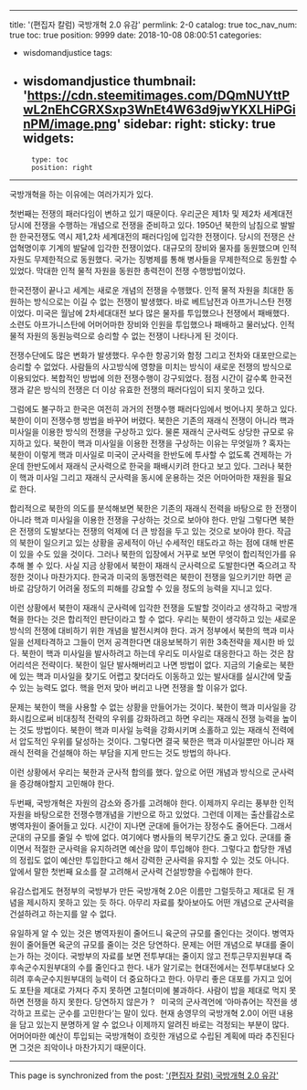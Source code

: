 
---
title: '(편집자 칼럼) 국방개혁 2.0 유감'
permlink: 2-0
catalog: true
toc_nav_num: true
toc: true
position: 9999
date: 2018-10-08 08:00:51
categories:
- wisdomandjustice
tags:
- wisdomandjustice
thumbnail: 'https://cdn.steemitimages.com/DQmNUYttPwL2nEhCGRXSxp3WnEt4W63d9jwYKXLHiPGinPM/image.png'
sidebar:
    right:
        sticky: true
widgets:
    -
        type: toc
        position: right
---


국방개혁을 하는 이유에는 여러가지가 있다. 

첫번째는 전쟁의 패러다임이 변하고 있기 때문이다. 우리군은 제1차 및 제2차 세계대전 당시에 전쟁을 수행하는 개념으로 전쟁을 준비하고 있다. 1950년 북한의 남침으로 발발한 한국전쟁도 역시 제1,2차 세계대전의 패러다임에 입각한 전쟁이다. 당시의 전쟁은 산업혁명이후 기계의 발달에 입각한 전쟁이었다. 대규모의 장비와 물자를 동원했으며 인적자원도 무제한적으로 동원했다. 국가는 징병제를 통해 병사들을 무제한적으로 동원할 수 있었다. 막대한 인적 물적 자원을 동원한 총력전이 전쟁 수행방법이었다. 

한국전쟁이 끝나고 세계는 새로운 개념의 전쟁을 수행했다. 인적 물적 자원을 최대한 동원하는 방식으로는 이길 수 없는 전쟁이 발생했다. 바로 베트남전과 아프가니스탄 전쟁이었다. 미국은 월남에 2차세대대전 보다 많은 물자를 투입했으나 전쟁에서 패배했다. 소련도 아프가니스탄에 어머어마한 장비와 인원을 투입했으나 패배하고 물러났다. 인적 물적 자원의 동원능력으로 승리할 수 없는 전쟁이 나타나게 된 것이다.

전쟁수단에도 많은 변화가 발생했다. 우수한 항공기와 함정 그리고 전차와 대포만으로는 승리할 수 없었다. 사람들의 사고방식에 영향을 미치는 방식이 새로운 전쟁의 방식으로 이용되었다. 복합적인 방법에 의한 전쟁수행이 강구되었다. 점점 시간이 갈수록 한국전쟁과 같은 방식의 전쟁은 더 이상 유효한 전쟁의 패러다임이 되지 못하고 있다. 

그럼에도 불구하고 한국은 여전히 과거의 전쟁수행 패러다임에서 벗어나지 못하고 있다. 북한이 이미 전쟁수행 방법을 바꾸어 버렸다. 북한은 기존의 재래식 전쟁이 아니라 핵과 미사일을 이용한 방식의 전쟁을 구상하고 있다. 물론 재래식 군사력도 상당한 규모로 유지하고 있다. 북한이 핵과 미사일을 이용한 전쟁을 구상하는 이유는 무엇일까 ? 혹자는 북한이 이렇게 핵과 미사일로 미국이 군사력을 한반도에 투사할 수 없도록 견제하는 가운데 한반도에서 재래식 군사력으로 한국을 패배시키려 한다고 보고 있다. 그러나 북한이 핵과 미사일 그리고 재래식 군사력을 동시에 운용하는 것은 어마어마한 재원을 필요로 한다.

합리적으로 북한의 의도를 분석해보면 북한은 기존의 재래식 전력을 바탕으로 한 전쟁이 아니라 핵과 미사일을 이용한 전쟁을 구상하는 것으로 보아야 한다. 만일 그렇다면 북한은 전쟁의 도발보다는 전쟁의 억제에 더 큰 방점을 두고 있는 것으로 보아야 한다. 작금의 북한이 일으키고 있는 상황을 공세적이 아닌 수세적인 태도라고 하는 점에 대해 반론이 있을 수도 있을 것이다. 그러나 북한의 입장에서 거꾸로 보면 무엇이 합리적인가를 유추해 볼 수 있다. 사실 지금 상황에서 북한이 재래식 군사력으로 도발한다면 죽으려고 작정한 것이나 마찬가지다. 한국과 미국의 동맹전력은 북한이 전쟁을 일으키기만 하면 곧바로 감당하기 어려울 정도의 피해를 강요할 수 있을 정도의 능력을 지니고 있다.

이런 상황에서 북한이 재래식 군사력에 입각한 전쟁을 도발할 것이라고 생각하고 국방개혁을 한다는 것은 합리적인 판단이라고 할 수 없다. 우리는 북한이 생각하고 있는 새로운 방식의 전쟁에 대비하기 위한 개념을 발전시켜야 한다. 과거 정부에서 북한의 핵과 미사일을 선제타격하고 그들이 먼저 공격한다면 대응보복하기 위한 3축전략을 제시한 바 있다. 북한이 핵과 미사일을 발사하려고 하는데 우리도 미사일로 대응한다고 하는 것은 참 어리석은 전략이다. 북한이 일단 발사해버리고 나면 방법이 없다. 지금의 기술로는 북한에 있는 핵과 미사일을 찾기도 어렵고 찾더라도 이동하고 있는 발사대를 실시간에 맞출 수 있는 능력도 없다. 핵을 먼저 맞아 버리고 나면 전쟁을 할 이유가 없다. 

문제는 북한이 핵을 사용할 수 없는 상황을 만들어가는 것이다. 북한이 핵과 미사일을 강화시킴으로써 비대칭적 전략의 우위를 강화하려고 하면 우리는 재래식 전쟁 능력을 높이는 것도 방법이다. 북한이 핵과 미사일 능력을 강화시키며 소홀하고 있는 재래식 전력에서 압도적인 우위를 달성하는 것이다. 그렇다면 결국 북한은 핵과 미사일뿐만 아니라 재래식 전력을 건설해야 하는 부담을 지게 만드는 것도 방법의 하나다. 


이런 상황에서 우리는 북한과 군사적 합의를 했다. 앞으로 어떤 개념과 방식으로 군사력을 증강해야할지 고민해야 한다. 

두번째, 국방개혁은 자원의 감소와 증가를 고려해야 한다. 이제까지 우리는 풍부한 인적자원을 바탕으로한 전쟁수행개념을 기반으로 하고 있었다. 그런데 이제는 출산률감소로 병역자원이 줄어들고 있다. 시간이 지나면 군대에 들어가는 장정수도 줄어든다. 그래서 군대의 규모를 줄일 수 밖에 없다. 여기에다 병사들의 복무기간도 줄고 있다. 군대를 줄이면서 적절한 군사력을 유지하려면 예산을 많이 투입해야 한다. 그렇다고 합당한 개념의 정립도 없이 예산만 투입한다고 해서 강력한 군사력을 유지할 수 있는 것도 아니다. 앞에서 말한 첫번째 요소를 잘 고려해서 군사력 건설방향을 수립해야 한다. 

유감스럽게도 현정부의 국방부가 만든 국방개혁 2.0은 이름만 그럴듯하고 제대로 된 개념을 제시하지 못하고 있는 듯 하다. 아무리 자료를 찾아보아도 어떤 개념으로 군사력을 건설하려고 하는지를 알 수 없다. 

유일하게 알 수 있는 것은 병역자원이 줄어드니 육군의 규모를 줄인다는 것이다. 병역자원이 줄어들면 육군의 규모를 줄이는 것은 당연하다. 문제는 어떤 개념으로 부대를 줄이는가 하는 것이다. 국방부의 자료를 보면 전투부대는 줄이지 않고 전투근무지원부대 즉 후속군수지원부대의 수를 줄인다고 한다. 내가 알기로는 현대전에서는 전투부대보다 오히려 후속군수지원부대의 능력이 더 중요하다고 한다. 아무리 좋은 대포를 가지고 있어도 포탄을 제대로 가져다 주지 못하면 고철더미에 불과하다. 사람이 밥을 제대로 먹지 못하면 전쟁을 하지 못한다. 당연하지 않은가 ?  
미국의 군사격언에 ‘아마츄어는 작전을 생각하고 프로는 군수를 고민한다’는 말이 있다. 현재 송영무의 국방개혁 2.0이 어떤 내용을 담고 있는지 분명하게 알 수 없으나 이제까지 알려진 바로는 걱정되는 부분이 많다. 어머어마한 예산이 투입되는 국방개혁이 흐릿한 개념으로 수립된 계획에 따라 추진된다면 그것은 죄악이나 마찬가지기 때문이다.

- - -

This page is synchronized from the post: ['(편집자 칼럼) 국방개혁 2.0 유감'](https://steemit.com/@wisdomandjustice/2-0)

